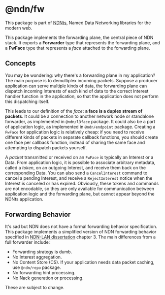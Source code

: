 # @ndn/fw

This package is part of [NDNts](https://yoursunny.com/p/NDNts/), Named Data Networking libraries for the modern web.

This package implements the forwarding plane, the central piece of NDN stack.
It exports a **Forwarder** type that represents the forwarding plane, and a **FwFace** type that represents a *face* attached to the forwarding plane.

## Concepts

You may be wondering: why there's a forwarding plane in my application?
The main purpose is to demultiplex incoming packets.
Suppose a producer application can serve multiple kinds of data, the forwarding plane can dispatch incoming Interests of each kind of data to the correct Interest handler function in the application, so that the application does not perform this dispatching itself.

This leads to our definition of the *face*: **a face is a duplex stream of packets**.
It could be a connection to another network node or standalone forwarder, as implemented in `@ndn/l3face` package.
It could also be a part of application logic, as implemented in `@ndn/endpoint` package.
Creating a `FwFace` for application logic is relatively cheap: if you need to receive different kinds of packets in separate callback functions, you should create one face per callback function, instead of sharing the same face and attempting to dispatch packets yourself.

A *packet* transmitted or received on an `FwFace` is typically an Interest or a Data.
From application logic, it is possible to associate arbitrary metadata, called a *token*, on an outgoing Interest, and receive them back on the corresponding Data.
You can also send a `CancelInterest` command to cancel a pending Interest, and receive a `RejectInterest` notice when the Interest is canceled or has expired.
Obviously, these tokens and commands are not encodable, so they are only available for communication between application logic and the forwarding plane, but cannot appear beyond the NDNts application.

## Forwarding Behavior

It's sad but NDN does not have a formal forwarding behavior specification.
This package implements a simplified version of NDN forwarding behavior specified in [NDN-LAN dissertation](https://hdl.handle.net/10150/625652) chapter 3.
The main differences from a full forwarder include:

* Forwarding strategy is dumb.
* No Interest aggregation.
* No Content Store (CS).
  If your application needs data packet caching, use `@ndn/repo` package.
* No forwarding hint processing.
* No Nack generation or processing.

These are subject to change.

